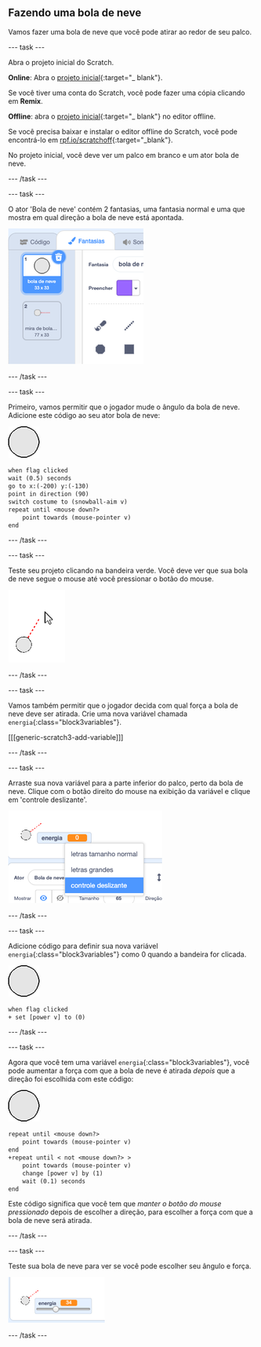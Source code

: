 ## Fazendo uma bola de neve

Vamos fazer uma bola de neve que você pode atirar ao redor de seu palco.

--- task ---

Abra o projeto inicial do Scratch.

**Online**: Abra o [projeto inicial](https://rpf.io/snowball-fight-on){:target="_ blank"}.

Se você tiver uma conta do Scratch, você pode fazer uma cópia clicando em **Remix**.

**Offline**: abra o [projeto inicial](https://rpf.io/p/en/snowball-fight-go){:target="_ blank"} no editor offline.

Se você precisa baixar e instalar o editor offline do Scratch, você pode encontrá-lo em [rpf.io/scratchoff](https://rpf.io/scratchoff){:target="_blank"}.

No projeto inicial, você deve ver um palco em branco e um ator bola de neve.

--- /task ---

--- task ---

O ator 'Bola de neve' contém 2 fantasias, uma fantasia normal e uma que mostra em qual direção a bola de neve está apontada.

![fantasias de bolas de neve](images/snow-costume.png)

--- /task ---

--- task ---

Primeiro, vamos permitir que o jogador mude o ângulo da bola de neve. Adicione este código ao seu ator bola de neve:

![ator bola de neve](images/snowball-sprite.png)

```blocks3
when flag clicked
wait (0.5) seconds
go to x:(-200) y:(-130)
point in direction (90)
switch costume to (snowball-aim v)
repeat until <mouse down?>
    point towards (mouse-pointer v)
end
```

--- /task ---

--- task ---

Teste seu projeto clicando na bandeira verde. Você deve ver que sua bola de neve segue o mouse até você pressionar o botão do mouse.

![ator mira de bola de neve apontando na mesma direção que o ponteiro do mouse](images/snow-mouse.png)

--- /task ---

--- task ---

Vamos também permitir que o jogador decida com qual força a bola de neve deve ser atirada. Crie uma nova variável chamada `energia`{:class="block3variables"}.

[[[generic-scratch3-add-variable]]]

--- /task ---

--- task ---

Arraste sua nova variável para a parte inferior do palco, perto da bola de neve. Clique com o botão direito do mouse na exibição da variável e clique em 'controle deslizante'.

![variável alterada para controle deslizante](images/snow-slider.png)

--- /task ---

--- task ---

Adicione código para definir sua nova variável `energia`{:class="block3variables"} como 0 quando a bandeira for clicada.

![ator bola de neve](images/snowball-sprite.png)

```blocks3
when flag clicked
+ set [power v] to (0)
```

--- /task ---

--- task ---

Agora que você tem uma variável `energia`{:class="block3variables"}, você pode aumentar a força com que a bola de neve é atirada _depois_ que a direção foi escolhida com este código:

![ator bola de neve](images/snowball-sprite.png)

```blocks3
repeat until <mouse down?>
    point towards (mouse-pointer v)
end
+repeat until < not <mouse down?> >
    point towards (mouse-pointer v)
    change [power v] by (1)
    wait (0.1) seconds
end
```

Este código significa que você tem que _manter o botão do mouse pressionado_ depois de escolher a direção, para escolher a força com que a bola de neve será atirada.

--- /task ---

--- task ---

Teste sua bola de neve para ver se você pode escolher seu ângulo e força.

![variável energia em 35 ao lado da mira de bola de neve](images/snow-test.png)

--- /task ---

